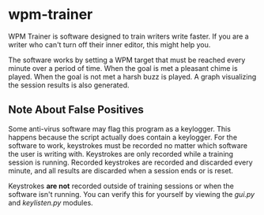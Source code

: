 # wpm-trainer
WPM Trainer is software designed to train writers write faster.
If you are a writer who can't turn off their inner editor, this might help you.

The software works by setting a WPM target that must be reached every minute over a period of time.
When the goal is met a pleasant chime is played.
When the goal is not met a harsh buzz is played.
A graph visualizing the session results is also generated.

## Note About False Positives
Some anti-virus software may flag this program as a keylogger. 
This happens because the script actually does contain a keylogger.
For the software to work, keystrokes must be recorded no matter which software the user is writing with.
Keystrokes are only recorded while a training session is running.
Recorded keystrokes are recorded and discarded every minute, and all results are discarded when a session ends or is reset.

Keystrokes **are not** recorded outside of training sessions or when the software isn't running.
You can verify this for yourself by viewing the *gui.py* and *keylisten.py* modules.